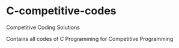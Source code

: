 # C-competitive-codes

Competitive Coding Solutions

Contains all codes of C Programming for Competitive Programming

